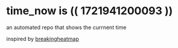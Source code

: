 # time_now is (( 1721941200093 ))

an automated repo that shows the currnent time

inspired by [breakingheatmap](https://github.com/breakingheatmap/breakingheatmap)